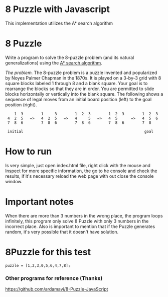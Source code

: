 # 8 Puzzle with Javascript

This implementation utilizes the A* search algorithm
# 8 Puzzle

Write a program to solve the 8-puzzle problem (and its natural generalizations) using the [A* search algorithm](http://en.wikipedia.org/wiki/A*_search_algorithm).

*The problem.* The 8-puzzle problem is a puzzle invented and popularized by Noyes Palmer Chapman in the 1870s. It is played on a 3-by-3 grid with 8 square blocks labeled 1 through 8 and a blank square. Your goal is to rearrange the blocks so that they are in order. You are permitted to slide blocks horizontally or vertically into the blank square. The following shows a sequence of legal moves from an initial board position (left) to the goal position (right).

```
    1  3        1     3        1  2  3        1  2  3        1  2  3
 4  2  5   =>   4  2  5   =>   4     5   =>   4  5      =>   4  5  6
 7  8  6        7  8  6        7  8  6        7  8  6        7  8

 initial                                                      goal
 ```
# How to run

Is very simple, just open index.html file, right click with the mouse and Inspect for more specific information, the go to he console and check the results, if it's necessary reload the web page with out close the console window.

# Important notes

When there are more than 3 numbers in the wrong place, the program loops infinitely, this program only solve 8 Puzzle with only 3 numbers in the incorrect place. Also is important to mention that if the Puzzle generates random, it's very possible that it doesn't have solution.

# 8Puzzle for this test

```
puzzle = [1,2,3,0,5,6,4,7,8];
```

### Other programs for reference (Thanks)

https://github.com/ardamavi/8-Puzzle-JavaScript
